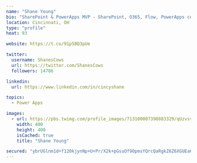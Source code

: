 ```yaml
---
name: "Shane Young"
bio: "SharePoint & PowerApps MVP - SharePoint, O365, Flow, PowerApps consulting? @PowerApps911 | Pure Snark? You found it."
location: Cincinnati, OH
type: "profile"
heat: 93

website: https://t.co/91p5BQ3pUe

twitter:
  username: ShanesCows
  url: https://twitter.com/ShanesCows
  followers: 14786

linkedin:
  url: https://www.linkedin.com/in/cincyshane

topics:
  - Power Apps

images:
  - url: https://pbs.twimg.com/profile_images/713100007398883329/qUzvsvQ3_400x400.jpg
    width: 400
    height: 400
    isCached: true
    title: "Shane Young"

secured: "ybrUGlnm1d+f120kjynNp+U+Pr/X2k+pGsuOf9OpmsYQrcQaRgkZ6Z6XGUEa65lPqhX+kMCnhYiYJUj3JuYP7TWJsxONnnlOUBmvrYC0lmeqQAoEas0A9asdCixZE1WvtTVau0xus9ncJdSwD0cTHVsZJ0GPFUIsF54nxJL9AjHQAr8IPJJA0AAcBt2QM3H8IwLvOnSOO7NsxlII9HYYWnrj7iY5n2ZzjmsgL9inA/XIQiW/FxT46rq3t85gCxmcrMGQBiAM657ysd6aO9T98Y20w4jgWUm6rZsZIZHvkfM39a7BVAi+HV5cBuE6nOgMKDrqWDI66tR+2qWM/h3PziMNbxQVFU0YJjyuJ7Qr64b6lNOPKU1XslVnfwUPyMNo4oEl+hcRBW//CU+cFUQkhMmx0jMnYAWfvrNGwq4JHX0=;q/dt3KiAlenPtnh0fCFTuQ=="
---
```


